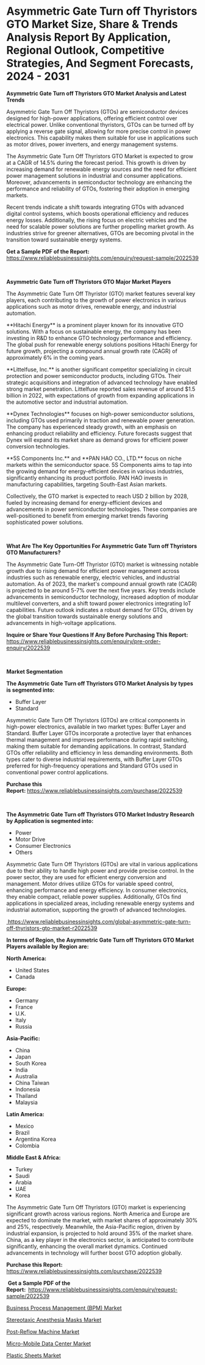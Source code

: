 <p><h1>Asymmetric Gate Turn off Thyristors GTO Market Size, Share & Trends Analysis Report By Application, Regional Outlook, Competitive Strategies, And Segment Forecasts, 2024 - 2031</h1></p><p><strong>Asymmetric Gate Turn off Thyristors GTO Market Analysis and Latest Trends</strong></p>
<p><p>Asymmetric Gate Turn Off Thyristors (GTOs) are semiconductor devices designed for high-power applications, offering efficient control over electrical power. Unlike conventional thyristors, GTOs can be turned off by applying a reverse gate signal, allowing for more precise control in power electronics. This capability makes them suitable for use in applications such as motor drives, power inverters, and energy management systems.</p><p>The Asymmetric Gate Turn Off Thyristors GTO Market is expected to grow at a CAGR of 14.5% during the forecast period. This growth is driven by increasing demand for renewable energy sources and the need for efficient power management solutions in industrial and consumer applications. Moreover, advancements in semiconductor technology are enhancing the performance and reliability of GTOs, fostering their adoption in emerging markets.</p><p>Recent trends indicate a shift towards integrating GTOs with advanced digital control systems, which boosts operational efficiency and reduces energy losses. Additionally, the rising focus on electric vehicles and the need for scalable power solutions are further propelling market growth. As industries strive for greener alternatives, GTOs are becoming pivotal in the transition toward sustainable energy systems.</p></p>
<p><strong>Get a Sample PDF of the Report:&nbsp;</strong> <a href="https://www.reliablebusinessinsights.com/enquiry/request-sample/2022539?utm_campaign=1109&utm_medium=2&utm_source=Github&utm_content=ia&utm_term=30102024&utm_id=asymmetric-gate-turn-off-thyristors-gto">https://www.reliablebusinessinsights.com/enquiry/request-sample/2022539</a></p>
<p>&nbsp;</p>
<p><strong>Asymmetric Gate Turn off Thyristors GTO Major Market Players</strong></p>
<p><p>The Asymmetric Gate Turn Off Thyristor (GTO) market features several key players, each contributing to the growth of power electronics in various applications such as motor drives, renewable energy, and industrial automation.</p><p>**Hitachi Energy** is a prominent player known for its innovative GTO solutions. With a focus on sustainable energy, the company has been investing in R&D to enhance GTO technology performance and efficiency. The global push for renewable energy solutions positions Hitachi Energy for future growth, projecting a compound annual growth rate (CAGR) of approximately 6% in the coming years.</p><p>**Littelfuse, Inc.** is another significant competitor specializing in circuit protection and power semiconductor products, including GTOs. Their strategic acquisitions and integration of advanced technology have enabled strong market penetration. Littelfuse reported sales revenue of around $1.5 billion in 2022, with expectations of growth from expanding applications in the automotive sector and industrial automation.</p><p>**Dynex Technologies** focuses on high-power semiconductor solutions, including GTOs used primarily in traction and renewable power generation. The company has experienced steady growth, with an emphasis on enhancing product reliability and efficiency. Future forecasts suggest that Dynex will expand its market share as demand grows for efficient power conversion technologies.</p><p>**5S Components Inc.** and **PAN HAO CO., LTD.** focus on niche markets within the semiconductor space. 5S Components aims to tap into the growing demand for energy-efficient devices in various industries, significantly enhancing its product portfolio. PAN HAO invests in manufacturing capabilities, targeting South-East Asian markets.</p><p>Collectively, the GTO market is expected to reach USD 2 billion by 2028, fueled by increasing demand for energy-efficient devices and advancements in power semiconductor technologies. These companies are well-positioned to benefit from emerging market trends favoring sophisticated power solutions.</p></p>
<p>&nbsp;</p>
<p><strong>What Are The Key Opportunities For Asymmetric Gate Turn off Thyristors GTO Manufacturers?</strong></p>
<p><p>The Asymmetric Gate Turn-Off Thyristor (GTO) market is witnessing notable growth due to rising demand for efficient power management across industries such as renewable energy, electric vehicles, and industrial automation. As of 2023, the market's compound annual growth rate (CAGR) is projected to be around 5-7% over the next five years. Key trends include advancements in semiconductor technology, increased adoption of modular multilevel converters, and a shift toward power electronics integrating IoT capabilities. Future outlook indicates a robust demand for GTOs, driven by the global transition towards sustainable energy solutions and advancements in high-voltage applications.</p></p>
<p><strong>Inquire or Share Your Questions If Any Before Purchasing This Report:</strong> <a href="https://www.reliablebusinessinsights.com/enquiry/pre-order-enquiry/2022539?utm_campaign=1109&utm_medium=2&utm_source=Github&utm_content=ia&utm_term=30102024&utm_id=asymmetric-gate-turn-off-thyristors-gto">https://www.reliablebusinessinsights.com/enquiry/pre-order-enquiry/2022539</a></p>
<p>&nbsp;</p>
<p><strong>Market Segmentation</strong></p>
<p><strong>The Asymmetric Gate Turn off Thyristors GTO Market Analysis by types is segmented into:</strong></p>
<p><ul><li>Buffer Layer</li><li>Standard</li></ul></p>
<p><p>Asymmetric Gate Turn Off Thyristors (GTOs) are critical components in high-power electronics, available in two market types: Buffer Layer and Standard. Buffer Layer GTOs incorporate a protective layer that enhances thermal management and improves performance during rapid switching, making them suitable for demanding applications. In contrast, Standard GTOs offer reliability and efficiency in less demanding environments. Both types cater to diverse industrial requirements, with Buffer Layer GTOs preferred for high-frequency operations and Standard GTOs used in conventional power control applications.</p></p>
<p><strong>Purchase this Report:&nbsp;</strong><a href="https://www.reliablebusinessinsights.com/purchase/2022539?utm_campaign=1109&utm_medium=2&utm_source=Github&utm_content=ia&utm_term=30102024&utm_id=asymmetric-gate-turn-off-thyristors-gto">https://www.reliablebusinessinsights.com/purchase/2022539</a></p>
<p>&nbsp;</p>
<p><strong>The Asymmetric Gate Turn off Thyristors GTO Market Industry Research by Application is segmented into:</strong></p>
<p><ul><li>Power</li><li>Motor Drive</li><li>Consumer Electronics</li><li>Others</li></ul></p>
<p><p>Asymmetric Gate Turn Off Thyristors (GTOs) are vital in various applications due to their ability to handle high power and provide precise control. In the power sector, they are used for efficient energy conversion and management. Motor drives utilize GTOs for variable speed control, enhancing performance and energy efficiency. In consumer electronics, they enable compact, reliable power supplies. Additionally, GTOs find applications in specialized areas, including renewable energy systems and industrial automation, supporting the growth of advanced technologies.</p></p>
<p><a href="https://www.reliablebusinessinsights.com/global-asymmetric-gate-turn-off-thyristors-gto-market-r2022539?utm_campaign=1109&utm_medium=2&utm_source=Github&utm_content=ia&utm_term=30102024&utm_id=asymmetric-gate-turn-off-thyristors-gto">&nbsp;https://www.reliablebusinessinsights.com/global-asymmetric-gate-turn-off-thyristors-gto-market-r2022539</a></p>
<p><strong>In terms of Region, the Asymmetric Gate Turn off Thyristors GTO Market Players available by Region are:</strong></p>
<p>
    <p> <strong> North America: </strong>
        <ul>
            <li>United States</li>
            <li>Canada</li>
        </ul>
        </p> 
    <p> <strong> Europe: </strong>
        <ul>
            <li>Germany</li>
            <li>France</li>
            <li>U.K.</li>
            <li>Italy</li>
            <li>Russia</li>
        </ul>
        </p> 
    <p> <strong> Asia-Pacific: </strong>
        <ul>
            <li>China</li>
            <li>Japan</li>
            <li>South Korea</li>
            <li>India</li>
            <li>Australia</li>
            <li>China Taiwan</li>
            <li>Indonesia</li>
            <li>Thailand</li>
            <li>Malaysia</li>
        </ul>
        </p> 
    <p> <strong> Latin America: </strong>
        <ul>
            <li>Mexico</li>
            <li>Brazil</li>
            <li>Argentina Korea</li>
            <li>Colombia</li>
        </ul>
        </p> 
    <p> <strong> Middle East & Africa: </strong>
        <ul>
            <li>Turkey</li>
            <li>Saudi</li>
            <li>Arabia</li>
            <li>UAE</li>
            <li>Korea</li>
        </ul>
    </p>
    </p>
<p><p>The Asymmetric Gate Turn Off Thyristors (GTO) market is experiencing significant growth across various regions. North America and Europe are expected to dominate the market, with market shares of approximately 30% and 25%, respectively. Meanwhile, the Asia-Pacific region, driven by industrial expansion, is projected to hold around 35% of the market share. China, as a key player in the electronics sector, is anticipated to contribute significantly, enhancing the overall market dynamics. Continued advancements in technology will further boost GTO adoption globally.</p></p>
<p><strong>Purchase this Report: </strong><a href="https://www.reliablebusinessinsights.com/purchase/2022539?utm_campaign=1109&utm_medium=2&utm_source=Github&utm_content=ia&utm_term=30102024&utm_id=asymmetric-gate-turn-off-thyristors-gto">https://www.reliablebusinessinsights.com/purchase/2022539</a></p>
<p>&nbsp;<strong>Get a Sample PDF of the Report:&nbsp;&nbsp;</strong><a href="https://www.reliablebusinessinsights.com/enquiry/request-sample/2022539?utm_campaign=1109&utm_medium=2&utm_source=Github&utm_content=ia&utm_term=30102024&utm_id=asymmetric-gate-turn-off-thyristors-gto">https://www.reliablebusinessinsights.com/enquiry/request-sample/2022539</a></p>
<p><strong></strong></p>
<p><p><a href="https://www.linkedin.com/pulse/business-process-management-bpm-market-global-regional-analysis-fdpdc?utm_campaign=1109&utm_medium=2&utm_source=Github&utm_content=ia&utm_term=30102024&utm_id=asymmetric-gate-turn-off-thyristors-gto">Business Process Management (BPM) Market</a></p><p><a href="https://github.com/seraphinaqist/Market-Research-Report-List-1/blob/main/stereotaxic-anesthesia-masks-market.md?utm_campaign=1109&utm_medium=2&utm_source=Github&utm_content=ia&utm_term=30102024&utm_id=asymmetric-gate-turn-off-thyristors-gto">Stereotaxic Anesthesia Masks Market</a></p><p><a href="https://issuu.com/reportprime-2/docs/post-reflow-machine-market-size-203_bedda7cd31cbda?utm_campaign=1109&utm_medium=2&utm_source=Github&utm_content=ia&utm_term=30102024&utm_id=asymmetric-gate-turn-off-thyristors-gto">Post-Reflow Machine Market</a></p><p><a href="https://www.linkedin.com/pulse/micro-mobile-data-center-market-innovations-trends-comprehensive-twgmc?utm_campaign=1109&utm_medium=2&utm_source=Github&utm_content=ia&utm_term=30102024&utm_id=asymmetric-gate-turn-off-thyristors-gto">Micro-Mobile Data Center Market</a></p><p><a href="https://medium.com/@c0mxahyman/the-global-plastic-sheets-market-is-projected-to-experience-an-annual-growth-rate-of-13-7-b7471b42f093?utm_campaign=1109&utm_medium=2&utm_source=Github&utm_content=ia&utm_term=30102024&utm_id=asymmetric-gate-turn-off-thyristors-gto">Plastic Sheets Market</a></p></p>